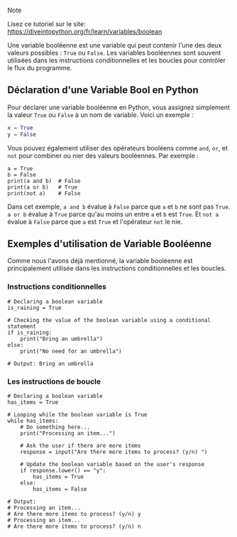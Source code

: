 > [!NOTE]
> Lisez ce tutoriel sur le site: https://diveintopython.org/fr/learn/variables/boolean

Une variable booléenne est une variable qui peut contenir l'une des deux valeurs possibles : `True` ou `False`. Les variables booléennes sont souvent utilisées dans les instructions conditionnelles et les boucles pour contrôler le flux du programme.

## Déclaration d'une Variable Bool en Python

Pour déclarer une variable booléenne en Python, vous assignez simplement la valeur `True` ou `False` à un nom de variable. Voici un exemple :

```python
x = True
y = False
```

Vous pouvez également utiliser des opérateurs booléens comme `and`, `or`, et `not` pour combiner ou nier des valeurs booléennes. Par exemple :

```python3
a = True
b = False
print(a and b)  # False
print(a or b)   # True
print(not a)    # False
```

Dans cet exemple, `a and b` évalue à `False` parce que `a` et `b` ne sont pas `True`. `a or b` évalue à `True` parce qu'au moins un entre `a` et `b` est `True`. Et `not a` évalue à `False` parce que `a` est `True` et l'opérateur `not` le nie.

## Exemples d'utilisation de Variable Booléenne

Comme nous l'avons déjà mentionné, la variable booléenne est principalement utilisée dans les instructions conditionnelles et les boucles.

### Instructions conditionnelles

```python3
# Declaring a boolean variable
is_raining = True

# Checking the value of the boolean variable using a conditional statement
if is_raining:
    print("Bring an umbrella")
else:
    print("No need for an umbrella")

# Output: Bring an umbrella
```

### Les instructions de boucle

```python3
# Declaring a boolean variable
has_items = True

# Looping while the boolean variable is True
while has_items:
    # Do something here...
    print("Processing an item...")
    
    # Ask the user if there are more items
    response = input("Are there more items to process? (y/n) ")
    
    # Update the boolean variable based on the user's response
    if response.lower() == "y":
        has_items = True
    else:
        has_items = False

# Output: 
# Processing an item...
# Are there more items to process? (y/n) y
# Processing an item...
# Are there more items to process? (y/n) n
```
